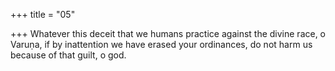 +++
title = "05"

+++
Whatever this deceit that we humans practice against the divine race, o  Varuṇa,
if by inattention we have erased your ordinances, do not harm us
because of that guilt, o god.
